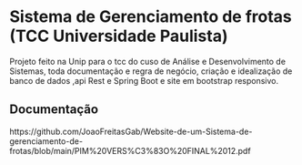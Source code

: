 # Sistema de Gerenciamento de frotas (TCC Universidade Paulista)
Projeto feito na Unip para o tcc do cuso de Análise e Desenvolvimento de Sistemas, toda documentação e regra de negócio, criação e idealização de banco de dados ,api Rest e Spring Boot e site em bootstrap responsivo.

<div>
<h2>Documentação</h2>
<p>https://github.com/JoaoFreitasGab/Website-de-um-Sistema-de-gerenciamento-de-frotas/blob/main/PIM%20VERS%C3%83O%20FINAL%2012.pdf</p>
</div>
